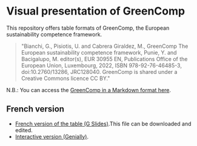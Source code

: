 # Visual presentation of GreenComp

This repository offers table formats of GreenComp, the European sustainability competence framework.
> "Bianchi, G., Pisiotis, U. and Cabrera Giraldez, M., GreenComp The European sustainability competence framework, Punie, Y. and Bacigalupo, M. editor(s), EUR 30955 EN, Publications Office of the European Union, Luxembourg, 2022, ISBN 978-92-76-46485-3, doi:10.2760/13286, JRC128040. GreenComp is shared under a Creative Commons licence CC BY."

N.B.: You can access the [GreenComp in a Markdown format here](https://github.com/jourde/GreenComp-in-Markdown).

## French version
- [French version of the table (G Slides)](https://docs.google.com/presentation/d/1FnzkbXzbGbdo8nFgI_YuloWtE1xrs2DyC1loGKBVsAo/edit?usp=sharing).This file can be downloaded and edited.
- [Interactive version (Genially)](https://view.genially.com/63711b2f43923e0018e503d1/interactive-content-greencomp-fr).

